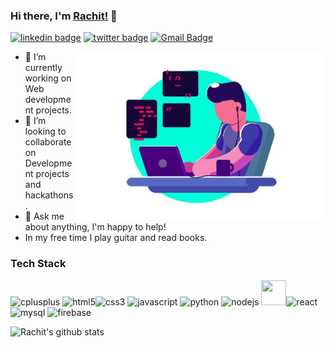 ### Hi there, I'm [Rachit!](https://github.com/webdevrachit) 👋

[![linkedin badge](https://img.shields.io/badge/Rachit_tandon-30302f?style=flat&logo=linkedin)](https://www.linkedin.com/in/rachit-tandon12)
[![twitter badge](https://img.shields.io/badge/@Rachit_tandon-30302f?style=flat&logo=twitter)](https://twitter.com/rachittandon12)
[![Gmail Badge](https://img.shields.io/badge/Rachit_Tandon-30302f?style=flat&logo=gmail)](mailto:rachittandon1201@gmail.com)

<img alt="Rachit tandon" align="right" src="https://raw.githubusercontent.com/webdevrachit/webdevrachit/master/download.jpg" width="400px"/>


- 🔭 I’m currently working on Web development projects.
- 👯 I’m looking to collaborate on Development projects and hackathons.
- 💬 Ask me about anything, I'm happy to help!
- In my free time I play guitar and read books.

<h3>Tech Stack</h3>
<p align="left">
 <img src="https://img.icons8.com/color/48/000000/c-plus-plus-logo.png"  alt="cplusplus" width="40" height="40"/>  <img src="https://img.icons8.com/color/48/000000/html-5.png" alt="html5" width="40" height="40"/><img src="https://img.icons8.com/color/48/000000/css3.png" alt="css3" width="40" height="40"/> <img src="https://img.icons8.com/color/48/000000/javascript.png" alt="javascript" width="40" height="40"/> <img src="https://img.icons8.com/ultraviolet/40/000000/react.png" alt="python" width="40" height="40"/> 
 <img src="https://img.icons8.com/color/48/000000/nodejs.png" width="40" height="40" alt="nodejs" /> <img src="https://img.icons8.com/color/48/000000/mongodb.png" width="40" height="40" /><img src="https://img.icons8.com/color/40/000000/python.png" alt="react" width="40" height="40"/> <img src="https://img.icons8.com/ios/50/000000/mysql-logo.png" alt="mysql" width="40" height="40"/> 
 <img src="https://img.icons8.com/color/48/000000/firebase.png" alt="firebase" width="40" height="40"/>

 </p>
<p align = 'center'> 
<a href="https://github.com/webdevrachit/webdevrachit">
  <img align="left" src="https://github-readme-stats.anuraghazra1.vercel.app/api?username=webdevrachit&count_private=true&theme=radical" alt="Rachit's github stats" />
</a>

